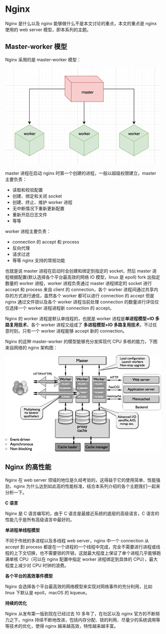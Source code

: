 # Nginx

Nginx 是什么以及 nginx 能够做什么不是本文讨论的重点，本文的重点是 nginx 使用的 web server 模型，即本系列的主题。

## Master-worker 模型

Nginx 采用的是 master-worker 模型：

![](imgs/WX20180721-221629@2x.png)

master 进程在启动 nginx 时第一个创建的进程，一般以超级权限建立，master 主要负责：

- 读取和校验配置
- 创建、绑定和关闭 socket
- 创建、终止、维护 worker 进程
- 无中断情况下重新更新配置
- 重新开启日志文件
- 等等

worker 进程主要负责：

- connection 的 accept 和 process 
- 反向代理
- 请求过滤
- 等等 nginx 支持的常规功能

也就是说 master 进程在启动时会创建和绑定到指定的 socket，然后 master 进程根据配置(默认选择各个平台最高效的网络 IO 模型，linux 是 epoll) fork 出指定数量的 worker 进程，worker 进程负责通过 master 进程绑定的 socket 进行 accept 和 process 来自 client 的 connection，各个 worker 进程间通过共享内存的方式进行通信，虽然各个 worker 都可以进行 connection 的 accept 但是 nginx 通过文件锁以及各个 worker 进程当前处理 connection 的数量进行评估仅仅选择一个 worker 进程进程新 connection 的 accept。

Nginx 的 worker 进程是默认单线程的，也就是 worker 进程是**单进程模型+IO 多路复用技术**，各个 worker 进程又组成了 **多进程模型+IO 多路复用技术**，不过任意时刻，只有一个 worker 进程能够 accept 新的 connection。

Nginx 的这种 master-worker 的模型能够充分发挥现代 CPU 多核的能力，下图来自网络的 nginx 架构图：

![](imgs/nginx-architecture.png)

## Nginx 的高性能

Nginx 在 web server 领域的地位是久经考验的，这得益于它的使用简单、性能强劲，nginx 为什么达到如此高的性能标准，结合本系列介绍的各个主题我们一起来分析一下。

**C 语言**

Nginx 是 C 语言编写的，由于 C 语言是最接近系统的底层的高级语言，C 语言的性能几乎是所有高级语言中最好的。

**单进程单线程模型**

不同于传统的多进程以及多线程 web server，nginx 中一个 connection 从 accept 到 process 都是在一个进程的一个线程中完成，完全不需要进行进程或线程的上下文切换，也不需要锁的开销，这就最大程度上保证了单个进程几乎能够跑满单核 CPU（可以在 nginx 配置中指定 worker 进程绑定到具体的 CPU），最大程度上减少对 CPU 时钟的浪费。

**各个平台的高效事件模型**

Nginx 会选择各个平台最高效的网络模型来实现对网络事件的充分利用，比如 linux 下默认是 epoll，macOS 的 kqueue。

**持续的优化**

Nginx 从发布第一版到现在已经过去 10 多年了，在社区以及 nginx 官方的不断努力之下，nginx 持续不断地改进，包括内存分配、锁的利用、尽量少的系统调用等等技术的优化，使得 nginx 越来越高效，特性越来越丰富。
